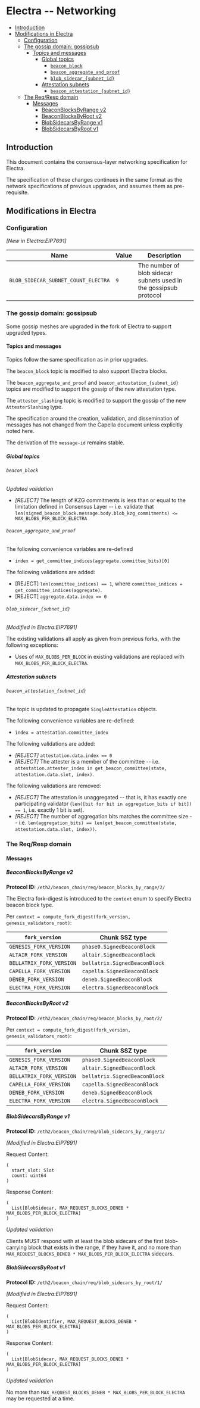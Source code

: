 # Electra -- Networking

<!-- mdformat-toc start --slug=github --no-anchors --maxlevel=6 --minlevel=2 -->

- [Introduction](#introduction)
- [Modifications in Electra](#modifications-in-electra)
  - [Configuration](#configuration)
  - [The gossip domain: gossipsub](#the-gossip-domain-gossipsub)
    - [Topics and messages](#topics-and-messages)
      - [Global topics](#global-topics)
        - [`beacon_block`](#beacon_block)
        - [`beacon_aggregate_and_proof`](#beacon_aggregate_and_proof)
        - [`blob_sidecar_{subnet_id}`](#blob_sidecar_subnet_id)
      - [Attestation subnets](#attestation-subnets)
        - [`beacon_attestation_{subnet_id}`](#beacon_attestation_subnet_id)
  - [The Req/Resp domain](#the-reqresp-domain)
    - [Messages](#messages)
      - [BeaconBlocksByRange v2](#beaconblocksbyrange-v2)
      - [BeaconBlocksByRoot v2](#beaconblocksbyroot-v2)
      - [BlobSidecarsByRange v1](#blobsidecarsbyrange-v1)
      - [BlobSidecarsByRoot v1](#blobsidecarsbyroot-v1)

<!-- mdformat-toc end -->

## Introduction

This document contains the consensus-layer networking specification for Electra.

The specification of these changes continues in the same format as the network
specifications of previous upgrades, and assumes them as pre-requisite.

## Modifications in Electra

### Configuration

*[New in Electra:EIP7691]*

| Name                                | Value | Description                                                       |
| ----------------------------------- | ----- | ----------------------------------------------------------------- |
| `BLOB_SIDECAR_SUBNET_COUNT_ELECTRA` | `9`   | The number of blob sidecar subnets used in the gossipsub protocol |

### The gossip domain: gossipsub

Some gossip meshes are upgraded in the fork of Electra to support upgraded
types.

#### Topics and messages

Topics follow the same specification as in prior upgrades.

The `beacon_block` topic is modified to also support Electra blocks.

The `beacon_aggregate_and_proof` and `beacon_attestation_{subnet_id}` topics are
modified to support the gossip of the new attestation type.

The `attester_slashing` topic is modified to support the gossip of the new
`AttesterSlashing` type.

The specification around the creation, validation, and dissemination of messages
has not changed from the Capella document unless explicitly noted here.

The derivation of the `message-id` remains stable.

##### Global topics

###### `beacon_block`

*Updated validation*

- _[REJECT]_ The length of KZG commitments is less than or equal to the
  limitation defined in Consensus Layer -- i.e. validate that
  `len(signed_beacon_block.message.body.blob_kzg_commitments) <= MAX_BLOBS_PER_BLOCK_ELECTRA`

###### `beacon_aggregate_and_proof`

The following convenience variables are re-defined

- `index = get_committee_indices(aggregate.committee_bits)[0]`

The following validations are added:

- [REJECT] `len(committee_indices) == 1`, where
  `committee_indices = get_committee_indices(aggregate)`.
- [REJECT] `aggregate.data.index == 0`

###### `blob_sidecar_{subnet_id}`

*[Modified in Electra:EIP7691]*

The existing validations all apply as given from previous forks, with the
following exceptions:

- Uses of `MAX_BLOBS_PER_BLOCK` in existing validations are replaced with
  `MAX_BLOBS_PER_BLOCK_ELECTRA`.

##### Attestation subnets

###### `beacon_attestation_{subnet_id}`

The topic is updated to propagate `SingleAttestation` objects.

The following convenience variables are re-defined:

- `index = attestation.committee_index`

The following validations are added:

- _[REJECT]_ `attestation.data.index == 0`
- _[REJECT]_ The attester is a member of the committee -- i.e.
  `attestation.attester_index in get_beacon_committee(state, attestation.data.slot, index)`.

The following validations are removed:

- _[REJECT]_ The attestation is unaggregated -- that is, it has exactly one
  participating validator (`len([bit for bit in aggregation_bits if bit]) == 1`,
  i.e. exactly 1 bit is set).
- _[REJECT]_ The number of aggregation bits matches the committee size -- i.e.
  `len(aggregation_bits) == len(get_beacon_committee(state, attestation.data.slot, index))`.

### The Req/Resp domain

#### Messages

##### BeaconBlocksByRange v2

**Protocol ID:** `/eth2/beacon_chain/req/beacon_blocks_by_range/2/`

The Electra fork-digest is introduced to the `context` enum to specify Electra
beacon block type.

Per `context = compute_fork_digest(fork_version, genesis_validators_root)`:

<!-- eth2spec: skip -->

| `fork_version`           | Chunk SSZ type                |
| ------------------------ | ----------------------------- |
| `GENESIS_FORK_VERSION`   | `phase0.SignedBeaconBlock`    |
| `ALTAIR_FORK_VERSION`    | `altair.SignedBeaconBlock`    |
| `BELLATRIX_FORK_VERSION` | `bellatrix.SignedBeaconBlock` |
| `CAPELLA_FORK_VERSION`   | `capella.SignedBeaconBlock`   |
| `DENEB_FORK_VERSION`     | `deneb.SignedBeaconBlock`     |
| `ELECTRA_FORK_VERSION`   | `electra.SignedBeaconBlock`   |

##### BeaconBlocksByRoot v2

**Protocol ID:** `/eth2/beacon_chain/req/beacon_blocks_by_root/2/`

Per `context = compute_fork_digest(fork_version, genesis_validators_root)`:

<!-- eth2spec: skip -->

| `fork_version`           | Chunk SSZ type                |
| ------------------------ | ----------------------------- |
| `GENESIS_FORK_VERSION`   | `phase0.SignedBeaconBlock`    |
| `ALTAIR_FORK_VERSION`    | `altair.SignedBeaconBlock`    |
| `BELLATRIX_FORK_VERSION` | `bellatrix.SignedBeaconBlock` |
| `CAPELLA_FORK_VERSION`   | `capella.SignedBeaconBlock`   |
| `DENEB_FORK_VERSION`     | `deneb.SignedBeaconBlock`     |
| `ELECTRA_FORK_VERSION`   | `electra.SignedBeaconBlock`   |

##### BlobSidecarsByRange v1

**Protocol ID:** `/eth2/beacon_chain/req/blob_sidecars_by_range/1/`

*[Modified in Electra:EIP7691]*

Request Content:

```
(
  start_slot: Slot
  count: uint64
)
```

Response Content:

```
(
  List[BlobSidecar, MAX_REQUEST_BLOCKS_DENEB * MAX_BLOBS_PER_BLOCK_ELECTRA]
)
```

*Updated validation*

Clients MUST respond with at least the blob sidecars of the first blob-carrying
block that exists in the range, if they have it, and no more than
`MAX_REQUEST_BLOCKS_DENEB * MAX_BLOBS_PER_BLOCK_ELECTRA` sidecars.

##### BlobSidecarsByRoot v1

**Protocol ID:** `/eth2/beacon_chain/req/blob_sidecars_by_root/1/`

*[Modified in Electra:EIP7691]*

Request Content:

```
(
  List[BlobIdentifier, MAX_REQUEST_BLOCKS_DENEB * MAX_BLOBS_PER_BLOCK_ELECTRA]
)
```

Response Content:

```
(
  List[BlobSidecar, MAX_REQUEST_BLOCKS_DENEB * MAX_BLOBS_PER_BLOCK_ELECTRA]
)
```

*Updated validation*

No more than `MAX_REQUEST_BLOCKS_DENEB * MAX_BLOBS_PER_BLOCK_ELECTRA` may be requested at a time.
